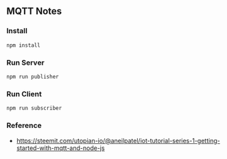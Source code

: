 ## MQTT Notes

### Install
```
npm install
```

### Run Server
```
npm run publisher
```

### Run Client
```
npm run subscriber
```

### Reference
* https://steemit.com/utopian-io/@aneilpatel/iot-tutorial-series-1-getting-started-with-mqtt-and-node-js

